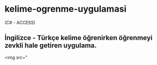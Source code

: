 # kelime-ogrenme-uygulamasi
(C# - ACCESS)

## İngilizce - Türkçe kelime öğrenirken öğrenmeyi zevkli hale getiren uygulama.

<img src="
